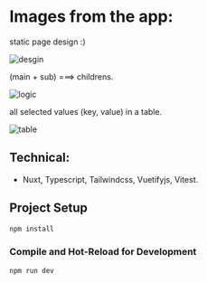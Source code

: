 # Images from the app:

static page design :)

![desgin](https://res.cloudinary.com/dzxbbqq4l/image/upload/v1710748346/mazaady1_igniyv.png)

(main + sub) ===> childrens.

![logic](https://res.cloudinary.com/dzxbbqq4l/image/upload/v1710748345/mazaady2_i1z6n6.png)

all selected values (key, value) in a table.

![table](https://res.cloudinary.com/dzxbbqq4l/image/upload/v1710748346/mazaady3_tohaqb.png)

## Technical:

- Nuxt, Typescript, Tailwindcss, Vuetifyjs, Vitest.

## Project Setup

```sh
npm install
```

### Compile and Hot-Reload for Development

```sh
npm run dev
```
